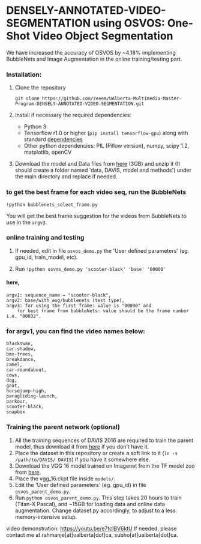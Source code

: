 # DENSELY-ANNOTATED-VIDEO-SEGMENTATION using OSVOS: One-Shot Video Object Segmentation

We have increased the accuracy of OSVOS by ~4.18% implementing BubbleNets and Image Augmentation in the online training/testing part.

### Installation:
1. Clone the repository
   ```Shell
   git clone https://github.com/zeeem/UAlberta-Multimedia-Master-Program-DENSELY-ANNOTATED-VIDEO-SEGMENTATION.git
   ```
2. Install if necessary the required dependencies:
   
   - Python 3
   - Tensorflow r1.0 or higher (`pip install tensorflow-gpu`) along with standard [dependencies](https://www.tensorflow.org/install/install_linux)
   - Other python dependencies: PIL (Pillow version), numpy, scipy 1.2, matplotlib, openCV
   
3. Download the model and Data files from [here](https://drive.google.com/file/d/1PPPsyiLB3gr1TJL9PZXtC8YsYUL8mC2k/view?usp=sharing) (3GB) and unzip it (It should create a folder named 'data, DAVIS, model and methods') under the main directory and replace if needed.


### to get the best frame for each video seq, run the BubbleNets
	!python bubblenets_select_frame.py
You will get the best frame suggestion for the videos from BubbleNets to use in the `argv3`.


### online training and testing
1. If needed, edit in file `osvos_demo.py` the 'User defined parameters' (eg. gpu_id, train_model, etc).

2. Run 
	`!python osvos_demo.py 'scooter-black' 'base' '00000'`
	
	
#### here, 
	argv1: sequence_name = "scooter-black",
	argv2: base/with_aug/bubblenets (test type),
	argv3: for using the first frame: value is "00000" and 
		for best frame from bubbleNets: value should be the frame number i.e. "00032".

### for argv1, you can find the video names below:
	blackswan,
	car-shadow,
	bmx-trees,
	breakdance,
	camel,
	car-roundabout,
	cows,
	dog,
	goat,
	horsejump-high,
	paragliding-launch,
	parkour,
	scooter-black,
	soapbox


### Training the parent network (optional)
1. All the training sequences of DAVIS 2016 are required to train the parent model, thus download it from [here](https://graphics.ethz.ch/Downloads/Data/Davis/DAVIS-data.zip) if you don't have it. 
2. Place the dataset in this repository or create a soft link to it (`ln -s /path/to/DAVIS/ DAVIS`) if you have it somewhere else.
3. Download the VGG 16 model trained on Imagenet from the TF model zoo from [here](http://download.tensorflow.org/models/vgg_16_2016_08_28.tar.gz).
4. Place the vgg_16.ckpt file inside `models/`.
5. Edit the 'User defined parameters' (eg. gpu_id) in file `osvos_parent_demo.py`.
6. Run `python osvos_parent_demo.py`. This step takes 20 hours to train (Titan-X Pascal), and ~15GB for loading data and online data augmentation. Change dataset.py accordingly, to adjust to a less memory-intensive setup.


video demonstration: https://youtu.be/e7tclBV6ktU
If needed, please contact me at rahmanje[at]ualberta[dot]ca, subho[at]ualberta[dot]ca.
